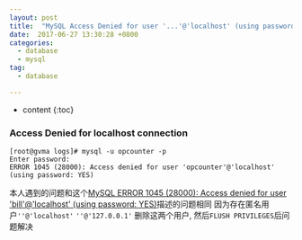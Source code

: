 ```yaml
---
layout: post
title:  "MySQL Access Denied for user '...'@'localhost' (using password: YES)"
date:  2017-06-27 13:30:28 +0800
categories:
  - database
  - mysql
tag:
  - database

---
```


* content
{:toc}


### Access Denied for localhost connection
``` shell
[root@gvma logs]# mysql -u opcounter -p
Enter password:
ERROR 1045 (28000): Access denied for user 'opcounter'@'localhost' (using password: YES)
```
本人遇到的问题和这个[MySQL ERROR 1045 (28000): Access denied for user 'bill'@'localhost' (using password: YES)](https://stackoverflow.com/questions/10299148/mysql-error-1045-28000-access-denied-for-user-billlocalhost-using-passw)描述的问题相同
因为存在匿名用户`''@'localhost'` `''@'127.0.0.1'`
删除这两个用户, 然后`FLUSH PRIVILEGES`后问题解决
